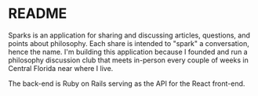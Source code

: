 # README

Sparks is an application for sharing and discussing articles, questions, and points about philosophy. Each share is intended to "spark" a conversation, hence the name. I'm building this application because I founded and run a philosophy discussion club that meets in-person every couple of weeks in Central Florida near where I live.

The back-end is Ruby on Rails serving as the API for the React front-end.